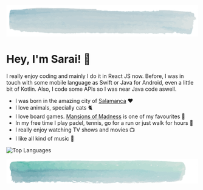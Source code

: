 <img src="/images/header.png" alt="Overview header image" />

# Hey, I'm Sarai! 👋

I really enjoy coding and mainly I do it in React JS now. Before, I was in touch with some mobile language as Swift or Java for Android, even a little bit of Kotlin. Also, I code some APIs so I was near Java code aswell.

- I was born in the amazing city of [Salamanca](https://goo.gl/maps/pR7Doopm4V8m7qWH7) ❤️
- I love animals, specially cats 🐈
- I love board games. [Mansions of Madness](https://boardgamegeek.com/boardgame/205059/mansions-madness-second-edition) is one of my favourites 🎲
- In my free time I play padel, tennis, go for a run or just walk for hours 🎾
- I really enjoy watching TV shows and movies 📺
- I like all kind of music 🎵

![Top Languages](https://github-readme-stats.vercel.app/api/top-langs/?username=dgarciasarai&layout=compact&langs_count=10)

<img src="/images/footer.png" alt="Overview footer image" />
